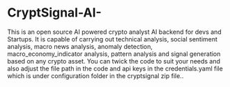 # CryptSignal-AI-
This is an open source AI powered crypto analyst AI backend for devs and Startups. It is capable of carrying out technical analysis, social sentiment analysis, macro news analysis, anomaly detection, macro_economy_indicator analysis, pattern analysis and signal generation based on any crypto asset. You can twick the code to suit your needs and also adjust the file path in the code and api keys in the credentials.yaml file which is under configuration folder in the cryptsignal zip file..
